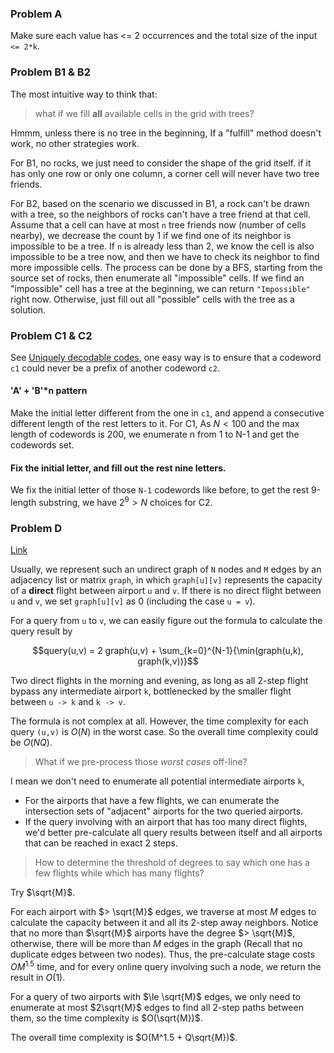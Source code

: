 ### Problem A

Make sure each value has <= 2 occurrences and the total size of the input `<= 2*k`.

### Problem B1 & B2

The most intuitive way to think that: 

> what if we fill **all** available cells in the grid with trees?

Hmmm, unless there is no tree in the beginning, If a "fulfill" method doesn't work, no other strategies work.

For B1, no rocks, we just need to consider the shape of the grid itself. if it has only one row or only one column, a corner cell will never have two tree friends.

For B2, based on the scenario we discussed in B1, a rock can't be drawn with a tree, so the neighbors of rocks can't have a tree friend at that cell. Assume that a cell can have at most `n` tree friends now (number of cells nearby), we decrease the count by 1 if we find one of its neighbor is impossible to be a tree. If `n` is already less than 2, we know the cell is also impossible to be a tree now, and then we have to check its neighbor to find more impossible cells. The process can be done by a BFS, starting from the source set of rocks, then enumerate all "impossible" cells. If we find an "impossible" cell has a tree at the beginning, we can return `"Impossible"` right now. Otherwise, just fill out all "possible" cells with the tree as a solution.


### Problem C1 & C2

See [Uniquely decodable codes](https://en.wikipedia.org/wiki/Variable-length_code?fbclid=IwAR01mMCdDjPkY_rBFTAZhgdcP0WcwiZxW_bvS6wRzeTYJ2w7TBI_FnOWH-g#Uniquely_decodable_codes), one easy way is to ensure that a codeword `c1` could never be a prefix of another codeword `c2`.

#### 'A' + 'B'*n pattern

Make the initial letter different from the one in `c1`, and append a consecutive different length of the rest letters to it. For C1, As $N < 100$ and the max length of codewords is 200, we enumerate n from 1 to N-1 and get the codewords set.

#### Fix the initial letter, and fill out the rest nine letters.

We fix the initial letter of those `N-1` codewords like before, to get the rest 9-length substring, we have $2^9 > N$ choices for C2.


### Problem D

[Link](https://www.facebook.com/codingcompetitions/hacker-cup/2022/qualification-round/problems/D)

Usually, we represent such an undirect graph of `N` nodes and `M` edges by an adjacency list or matrix `graph`, in which `graph[u][v]` represents the capacity of a **direct** flight between airport `u` and `v`. If there is no direct flight between `u` and `v`, we set `graph[u][v]` as 0 (including the case `u = v`).

For a query from `u` to `v`, we can easily figure out the formula to calculate the query result by

$$query(u,v) = 2 graph(u,v) + \sum_{k=0}^{N-1}{\min(graph(u,k), graph(k,v))}$$

Two direct flights in the morning and evening, as long as all 2-step flight bypass any intermediate airport `k`, bottlenecked by the smaller flight between `u -> k` and `k -> v`.

The formula is not complex at all. However, the time complexity for each query `(u,v)` is $O(N)$ in the worst case. So the overall time complexity could be $O(NQ)$.

> What if we pre-process those *worst cases* off-line?

I mean we don't need to enumerate all potential intermediate airports `k`,

- For the airports that have a few flights, we can enumerate the intersection sets of "adjacent" airports for the two queried airports.
- If the query involving with an airport that has too many direct flights, we'd better pre-calculate all query results between itself and all airports that can be reached in exact 2 steps.

> How to determine the threshold of degrees to say which one has a few flights while which has many flights?

Try $\sqrt{M}$. 

For each airport with $> \sqrt{M}$ edges, we traverse at most $M$ edges to calculate the capacity between it and all its 2-step away neighbors. Notice that no more than $\sqrt{M}$ airports have the degree $> \sqrt{M}$, otherwise, there will be more than $M$ edges in the graph (Recall that no duplicate edges between two nodes). Thus, the pre-calculate stage costs $O{M^1.5}$ time, and for every online query involving such a node, we return the result in $O(1)$.

For a query of two airports with $\le \sqrt{M}$ edges, we only need to enumerate at most $2\sqrt{M}$ edges to find all 2-step paths between them, so the time complexity is $O(\sqrt{M})$.

The overall time complexity is $O(M^1.5 + Q\sqrt{M})$.



